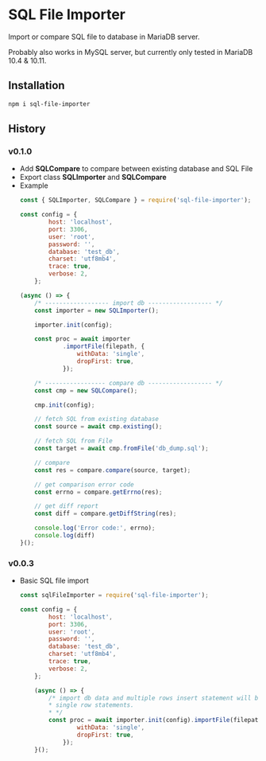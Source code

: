 # SQL File Importer

Import or compare SQL file to database in MariaDB server.

Probably also works in MySQL server, but currently only tested in MariaDB 10.4 & 10.11.

## Installation

```bash
npm i sql-file-importer
```

## History

### v0.1.0

- Add **SQLCompare** to compare between existing database and SQL File
- Export class **SQLImporter** and **SQLCompare**
- Example
	```javascript
	const { SQLImporter, SQLCompare } = require('sql-file-importer');

	const config = {
			host: 'localhost',
			port: 3306,
			user: 'root',
			password: '',
			database: 'test_db',
			charset: 'utf8mb4',
			trace: true,
			verbose: 2,
		};

	(async () => {
		/* ------------------ import db ------------------ */
		const importer = new SQLImporter();

		importer.init(config);

		const proc = await importer
				.importFile(filepath, {
					withData: 'single',
					dropFirst: true,
				});

		/* ----------------- compare db ------------------ */
		const cmp = new SQLCompare();

		cmp.init(config);

		// fetch SQL from existing database
		const source = await cmp.existing();

		// fetch SQL from File
		const target = await cmp.fromFile('db_dump.sql');

		// compare
		const res = compare.compare(source, target);

		// get comparison error code
		const errno = compare.getErrno(res);

		// get diff report
		const diff = compare.getDiffString(res);

		console.log('Error code:', errno);
		console.log(diff)
	}();
	```

### v0.0.3

- Basic SQL file import

	```javascript
	const sqlFileImporter = require('sql-file-importer');

	const config = {
			host: 'localhost',
			port: 3306,
			user: 'root',
			password: '',
			database: 'test_db',
			charset: 'utf8mb4',
			trace: true,
			verbose: 2,
		};

		(async () => {
			/* import db data and multiple rows insert statement will be splitted into
			* single row statements.
			* */
			const proc = await importer.init(config).importFile(filepath, {
					withData: 'single',
					dropFirst: true,
				});
		}();
	```
